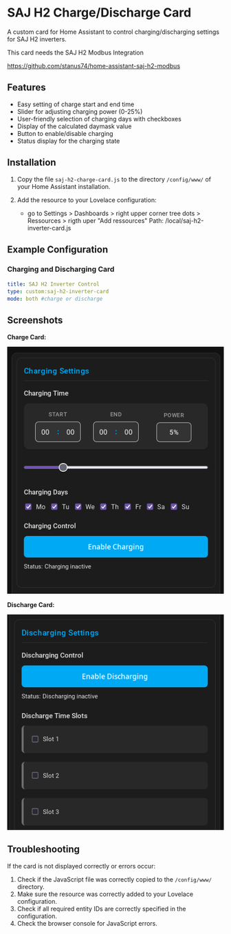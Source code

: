 # SAJ H2 Charge/Discharge Card

A custom card for Home Assistant to control charging/discharging settings for SAJ H2 inverters.

This card needs the SAJ H2 Modbus Integration

https://github.com/stanus74/home-assistant-saj-h2-modbus

## Features

- Easy setting of charge start and end time
- Slider for adjusting charging power (0-25%)
- User-friendly selection of charging days with checkboxes
- Display of the calculated daymask value
- Button to enable/disable charging
- Status display for the charging state

## Installation

1. Copy the file `saj-h2-charge-card.js` to the directory `/config/www/` of your Home Assistant installation.

2. Add the resource to your Lovelace configuration:

   - go to Settings > Dashboards > right upper corner tree dots > Ressources > rigth uper "Add ressources" 
     Path: /local/saj-h2-inverter-card.js


## Example Configuration

### Charging and Discharging Card
   ```yaml
title: SAJ H2 Inverter Control
type: custom:saj-h2-inverter-card
mode: both #charge or discharge
   ```

## Screenshots

**Charge Card:**

![Charge Card](charge.png)

**Discharge Card:**

![Discharge Card](discharge.png)

## Troubleshooting

If the card is not displayed correctly or errors occur:

1. Check if the JavaScript file was correctly copied to the `/config/www/` directory.
2. Make sure the resource was correctly added to your Lovelace configuration.
3. Check if all required entity IDs are correctly specified in the configuration.
4. Check the browser console for JavaScript errors.
